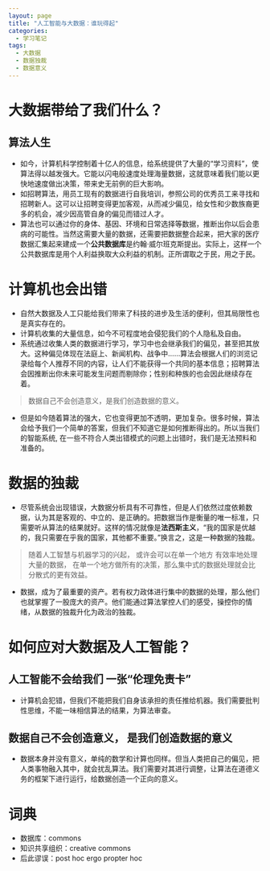 ```yaml
---
layout: page
title: "人工智能与大数据：谁玩得起"
categories:
  - 学习笔记
tags:
  - 大数据
  - 数据独裁
  - 数据意义
---
```


# 大数据带给了我们什么？

## 算法人生
- 如今，计算机科学控制着十亿人的信息，给系统提供了大量的“学习资料”，使算法得以越发强大。它能以闪电般速度处理海量数据，这就意味着我们能以更快地速度做出决策，带来史无前例的巨大影响。
- 如招聘算法，用员工现有的数据进行自我培训，参照公司的优秀员工来寻找和招聘新人。这可以让招聘变得更加客观，从而减少偏见，给女性和少数族裔更多的机会，减少因高管自身的偏见而错过人才。
- 算法也可以通过你的身体、基因、环境和日常选择等数据，推断出你以后会患病的可能性。当然这需要大量的数据，还需要把数据整合起来，把大家的医疗数据汇集起来建成一个**公共数据库**是约翰·威尔班克斯提出。实际上，这样一个公共数据库是用个人利益换取大众利益的机制。正所谓取之于民，用之于民。

# 计算机也会出错
- 自然大数据及人工只能给我们带来了科技的进步及生活的便利，但其局限性也是真实存在的。
- 计算机收集的大量信息，如今不可程度地会侵犯我们的个人隐私及自由。
- 系统通过收集人类的数据进行学习，学习中也会继承我们的偏见，甚至把其放大。这种偏见体现在法庭上、新闻机构、战争中......算法会根据人们的浏览记录给每个人推荐不同的内容，让人们不能获得一个共同的基本信息；招聘算法会因推断出你未来可能发生问题而剔除你；性别和种族的也会因此继续存在着。

> 数据自己不会创造意义，是我们创造数据的意义。

- 但是如今随着算法的强大，它也变得更加不透明，更加复杂。很多时候，算法会给予我们一个简单的答案，但我们不知道它是如何推断得出的。所以当我们的智能系统, 在一些不符合人类出错模式的问题上出错时，我们是无法预料和准备的。

# 数据的独裁
- 尽管系统会出现错误，大数据分析具有不可靠性，但是人们依然过度依赖数据，认为其是客观的、中立的、是正确的。把数据当作是衡量的唯一标准，只需要听从算法的结果就好。这样的情况就像是**法西斯主义**，“我的国家是优越的，我只需要在乎我的国家，其他都不重要。”换言之，这是一种数据的独裁。

> 随着人工智慧与机器学习的兴起， 或许会可以在单一个地方 有效率地处理大量的数据， 在单一个地方做所有的决策，那么集中式的数据处理就会比分散式的更有效益。

- 数据，成为了最重要的资产。若有权力政体进行集中的数据的处理，那么他们也就掌握了一股庞大的资产。他们能通过算法掌控人们的感受，操控你的情绪，从数据的独裁升化为政治的独裁。

# 如何应对大数据及人工智能？

## 人工智能不会给我们 一张“伦理免责卡”
- 计算机会犯错，但我们不能把我们自身该承担的责任推给机器。我们需要批判性思维，不能一味相信算法的结果，为算法审查。

## 数据自己不会创造意义， 是我们创造数据的意义
- 数据本身并没有意义，单纯的数学和计算也同样。但当人类把自己的偏见，把人类事物融入其中，就会扰乱算法。我们需要对其进行调整，让算法在道德义务的框架下进行运行，给数据创造一个正向的意义。

# 词典
- 数据库：commons
- 知识共享组织：creative commons
- 后此谬误：post hoc ergo propter hoc
